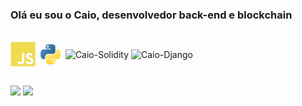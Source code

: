 ### Olá eu sou o Caio, desenvolvedor back-end e blockchain

<div style="display: inline_block"><br>
  <img align="center" alt="Caio-Js" height="40" width="40" src="https://raw.githubusercontent.com/devicons/devicon/master/icons/javascript/javascript-plain.svg">
  <img align="center" alt="Caio-Python" height="40" width="40" src="https://raw.githubusercontent.com/devicons/devicon/master/icons/python/python-original.svg">
  <img align="center" alt="Caio-Solidity" height="40" width="40" src="https://cdn.jsdelivr.net/gh/devicons/devicon/icons/solidity/solidity-plain.svg" />
  <img align="center" alt="Caio-Django" height="40" width="40" src="https://cdn.jsdelivr.net/gh/devicons/devicon/icons/django/django-plain-wordmark.svg" />
 </div>
 
 ##
 
 <div> 
 
  <a href = "mailto:caiomeirelles29@gmail.com"><img src="https://img.shields.io/badge/-Gmail-%23333?style=for-the-badge&logo=gmail&logoColor=white" target="_blank"></a>
  <a href="https://www.linkedin.com/in/caio-meirelles-miranda/" target="_blank"><img src="https://img.shields.io/badge/-LinkedIn-%230077B5?style=for-the-badge&logo=linkedin&logoColor=white" target="_blank"></a> 
  
</div>

 
